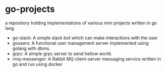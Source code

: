 # go-projects
a repository holding implementations of various mini projects written in go lang 
* go-slack: A simple slack bot which can make interactions with the user
* gousers: A functional user management server implemented using golang with dbms. 
* grpc: A simple grpc server to send hellow world. 
* rmq-messenger: A Rabbit MQ client-server messaging service written in go and run using docker 
